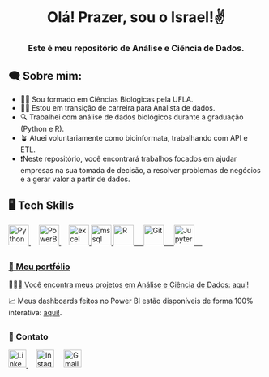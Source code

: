 <h1 align="center">Olá! Prazer, sou o Israel!✌️ </h1>
<h3 align="center">Este é meu repositório de Análise e Ciência de Dados.</h3>

<h2 align="left">🗨 Sobre mim:</h2>

 - 👨‍🎓 Sou formado em Ciências Biológicas pela UFLA.
 - 👨‍💻 Estou em transição de carreira para Analista de dados.
 - 🔍 Trabalhei com análise de dados biológicos durante a graduação (Python e R).
 - 🪴 Atuei voluntariamente como bioinformata, trabalhando com API e ETL.
 - ❗Neste repositório, você encontrará trabalhos focados em ajudar empresas na sua tomada de decisão, a resolver problemas de negócios e a gerar valor a partir de dados.
<h2 align="left">🖥 Tech Skills</h2>

<p align="left">  
   <a href="https://www.python.org" target="_blank" rel="noreferrer"> 
  <img src="https://cdn.jsdelivr.net/gh/devicons/devicon/icons/python/python-original.svg" alt="Python" width="40" height="40"/> </a> &nbsp; &nbsp;
 <a href="https://www.microsoft.com/pt-br/power-platform/products/power-bi" target="_blank" rel="noreferrer"> 
  <img src="https://upload.wikimedia.org/wikipedia/commons/thumb/c/cf/New_Power_BI_Logo.svg/600px-New_Power_BI_Logo.svg.png?20210102182532" alt="PowerBI" width="40" height="40"/> </a> &nbsp; &nbsp;
   <a href="https://www.microsoft.com/pt-br/microsoft-365/excel" target="_blank" rel="noreferrer"> <img src="https://seeklogo.com/images/E/excel-logo-974BFF9CB9-seeklogo.com.png" alt="excel" width="40" height="40"/> 
   <a href="https://www.microsoft.com/en-us/sql-server" target="_blank" rel="noreferrer"> <img src="https://www.svgrepo.com/show/303229/microsoft-sql-server-logo.svg" alt="mssql" width="40" height="40"/> </a> 
    <a href="https://www.r-project.org/" target="_blank" rel="noreferrer"> 
  <img src="https://cdn.jsdelivr.net/gh/devicons/devicon/icons/r/r-original.svg" alt="R" width="40" height="40"/> &nbsp; &nbsp;
 <a href="https://git-scm.com/" target="_blank" rel="noreferrer"> 
  <img src="https://cdn.jsdelivr.net/gh/devicons/devicon/icons/git/git-plain.svg" alt="Git" width="40" height="40"/> &nbsp; &nbsp;
   <a href="https://jupyter.org/" target="_blank" rel="noreferrer">
  <img src="https://cdn.jsdelivr.net/gh/devicons/devicon/icons/jupyter/jupyter-original-wordmark.svg" alt="Jupyter" width="40" height="40"/> &nbsp; &nbsp;

</p> 

##

 <h3 align="left"> 📂 Meu portfólio </h3>
<p>
 🧑🏽‍🔬 Você encontra meus projetos em Análise e Ciência de Dados: <a href="https://github.com/IsraelAugustods/portfolio">aqui!</a>
 
 <p>📈 Meus dashboards feitos no Power BI estão disponíveis de forma 100% interativa: <a href="https://sites.google.com/view/portfolioisraelaugusto/in%C3%ADcio">aqui!</a>.</p>
</p>


##
<h3 align = "left"> 📱 Contato </h3> 
<p align = "left">
 <a href="https://www.linkedin.com/in/israelaugustoalmeida/" target="_blank" rel="noreferrer">
  <img src="https://cdn.jsdelivr.net/gh/devicons/devicon/icons/linkedin/linkedin-original.svg" alt="LinkedIn" width="35" height="35"> </a> &nbsp; &nbsp;
 <a href="https://www.instagram.com/raelz3/" target="_blank" rel="noreferrer">
  <img src="https://raw.githubusercontent.com/rahuldkjain/github-profile-readme-generator/master/src/images/icons/Social/instagram.svg" alt="Instagram" height = "35" width="35"></a> &nbsp; &nbsp;
   <a href = "mailto:israelaugusto681@gmail.com">
    <img src="https://upload.wikimedia.org/wikipedia/commons/7/7e/Gmail_icon_%282020%29.svg" alt="Gmail" height = "35" width="35"></a> &nbsp; &nbsp;

#
</div> 
